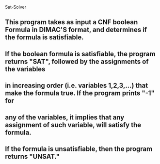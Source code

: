 Sat-Solver

## This program takes as input a CNF boolean Formula in DIMAC'S format, and determines if the formula is satisfiable. 
## If the boolean formula is satisfiable, the program returns "SAT", followed by the assignments of the variables
## in increasing order (i.e. variables 1,2,3,...) that make the formula true. If the program prints "-1" for 
## any of the variables, it implies that any assignment of such variable, will satisfy the formula.
## If the formula is unsatisfiable, then the program returns "UNSAT."
